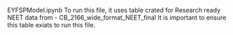 EYFSPModel.ipynb To run this file, it uses table crated for Research ready NEET data from -	CB_2166_wide_format_NEET_final
It is important to ensure this table exiats to run this file.
